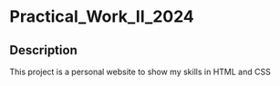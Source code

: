 # Practical_Work_II_2024

## Description

This project is a personal website to show my skills in HTML and CSS

